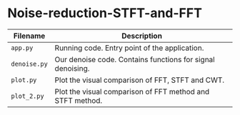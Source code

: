 # Noise-reduction-STFT-and-FFT
| Filename   | Description                                                  |
|------------|--------------------------------------------------------------|
| `app.py`   | Running code. Entry point of the application.                |
| `denoise.py` | Our denoise code. Contains functions for signal denoising. |
| `plot.py`  | Plot the visual comparison of FFT, STFT and CWT.             |
| `plot_2.py`| Plot the visual comparison of FFT method and STFT method.    |
